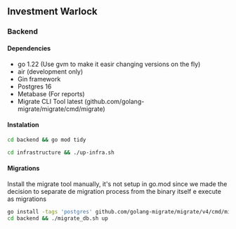 ## Investment Warlock

### Backend

#### Dependencies
- go 1.22 (Use gvm to make it easir changing versions on the fly)
- air (development only)
- Gin framework
- Postgres 16
- Metabase (For reports)
- Migrate CLI Tool latest (github.com/golang-migrate/migrate/cmd/migrate)

#### Instalation

```bash
cd backend && go mod tidy
```

```bash
cd infrastructure && ./up-infra.sh
```

#### Migrations
Install the migrate tool manually, it's not setup in go.mod since we made the decision to separate de migration process from the binary itself e execute as migrations

```bash
go install -tags 'postgres' github.com/golang-migrate/migrate/v4/cmd/migrate@latest
cd backend && ./migrate_db.sh up
```